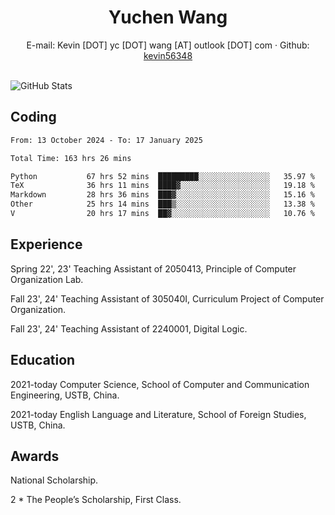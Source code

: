 <center>
     <h1>Yuchen Wang</h1>
     <div>
         <span>
             E-mail:
             Kevin [DOT] yc [DOT] wang [AT] outlook [DOT] com
         </span>
         ·
         <span>
             Github:
             <a href="https://github.com/kevin56348">kevin56348</a>
         </span>
     </div>
 </center>
<br>
<p><img src="https://github-readme-stats.vercel.app/api?username=kevin56348&amp;show_icons=true" alt="GitHub Stats"></p>

## Coding

<!-- ![Top Langs](https://github-readme-stats.vercel.app/api/top-langs/?username=kevin56348) -->

<!--START_SECTION:waka-->

```txt
From: 13 October 2024 - To: 17 January 2025

Total Time: 163 hrs 26 mins

Python           67 hrs 52 mins  █████████░░░░░░░░░░░░░░░░   35.97 %
TeX              36 hrs 11 mins  ████▓░░░░░░░░░░░░░░░░░░░░   19.18 %
Markdown         28 hrs 36 mins  ███▓░░░░░░░░░░░░░░░░░░░░░   15.16 %
Other            25 hrs 14 mins  ███▒░░░░░░░░░░░░░░░░░░░░░   13.38 %
V                20 hrs 17 mins  ██▓░░░░░░░░░░░░░░░░░░░░░░   10.76 %
```

<!--END_SECTION:waka-->

## Experience 

Spring 22', 23' Teaching Assistant of 2050413, Principle of Computer Organization Lab.

Fall 23', 24' Teaching Assistant of 305040I, Curriculum Project of Computer Organization.

Fall 23', 24' Teaching Assistant of 2240001, Digital Logic.

## Education

2021-today Computer Science, School of Computer and Communication Engineering, USTB, China.

2021-today English Language and Literature, School of Foreign Studies, USTB, China.

## Awards

National Scholarship.

2 * The People’s Scholarship, First Class.
